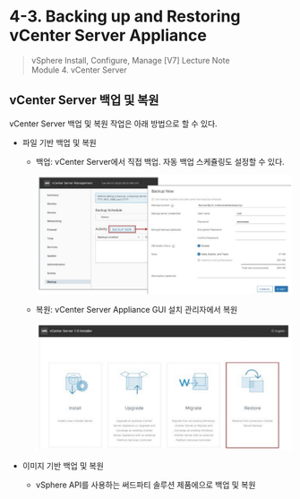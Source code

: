 # 4-3. Backing up and Restoring vCenter Server Appliance

> vSphere Install, Configure, Manage [V7] Lecture Note <br>
> Module 4. vCenter Server 

## vCenter Server 백업 및 복원

vCenter Server 백업 및 복원 작업은 아래 방법으로 할 수 있다.

- 파일 기반 백업 및 복원   
    - 백업: vCenter Server에서 직접 백업. 자동 백업 스케쥴링도 설정할 수 있다.
    
        ![](images/2021-09-14-13-05-42.png)

    - 복원: vCenter Server Appliance GUI 설치 관리자에서 복원
    
        ![](images/2021-09-14-13-06-52.png)
    
- 이미지 기반 백업 및 복원
    - vSphere API를 사용하는 써드파티 솔루션 제품에으로 백업 및 복원